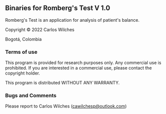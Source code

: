 ## Binaries for Romberg's Test V 1.0

Romberg's Test is an application for analysis of patient's balance.

Copyright ©️ 2022 Carlos Wilches
 
Bogotá, Colombia

### Terms of use

This program is provided for research purposes only. Any commercial use is prohibited. If you are interested in a commercial use, please contact the copyright holder. 
 
This program is distributed WITHOUT ANY WARRANTY.

### Bugs and Comments

Please report to Carlos Wilches (cawilchesp@outlook.com)
